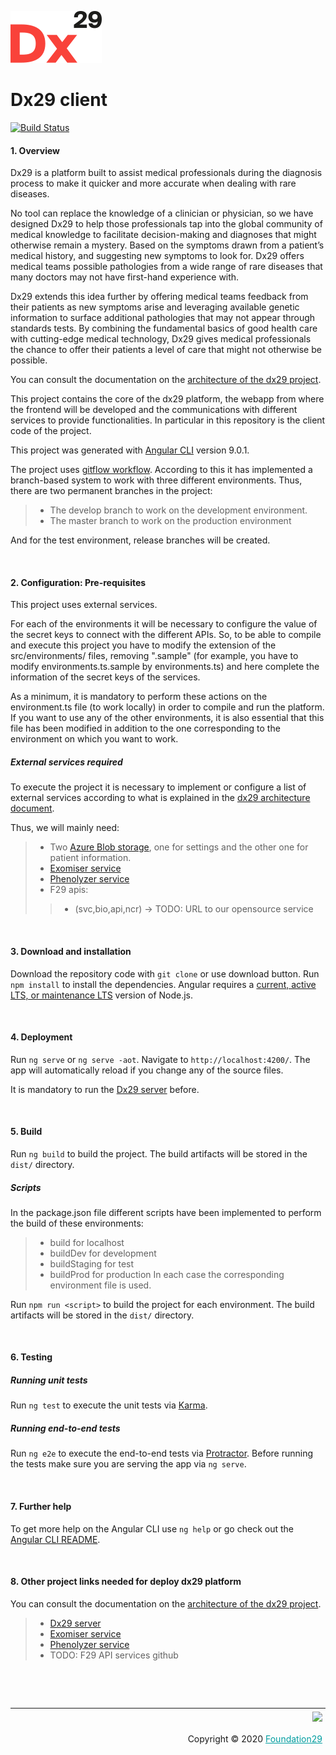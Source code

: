 
![Dx29 logo](/src/assets/img/logo-Dx29.png)

<div style="margin-bottom: 1%">
</div>

Dx29 client
===============================================================================================================================

[![Build Status](https://f29.visualstudio.com/Health29%20for%20Diagnosis/_apis/build/status/Dx29%20-%20DEV%20-%20Client%20-%20CI?branchName=develop)](https://f29.visualstudio.com/Health29%20for%20Diagnosis/_build/latest?definitionId=33&branchName=develop)

#### 1. Overview 

Dx29 is a platform built to assist medical professionals during the diagnosis process to make it quicker and more accurate when dealing with rare diseases.

No tool can replace the knowledge of a clinician or physician, so we have designed Dx29 to help those professionals tap into the global community of medical knowledge to facilitate decision-making and diagnoses that might otherwise remain a mystery. Based on the symptoms drawn from a patient’s medical history, and suggesting new symptoms to look for. Dx29 offers medical teams possible pathologies from a wide range of rare diseases that many doctors may not have first-hand experience with.

Dx29 extends this idea further by offering medical teams feedback from their patients as new symptoms arise and leveraging available genetic information to surface additional pathologies that may not appear through standards tests. By combining the fundamental basics of good health care with cutting-edge medical technology, Dx29 gives medical professionals the chance to offer their patients a level of care that might not otherwise be possible.

You can consult the documentation on the [architecture of the dx29 project](https://dx29.readthedocs.io/en/latest/).

This project contains the core of the dx29 platform, the webapp from where the frontend will be developed and the communications with different services to provide functionalities. In particular in this repository is the client code of the project.

This project was generated with [Angular CLI](https://github.com/angular/angular-cli) version 9.0.1.

The project uses [gitflow workflow](https://nvie.com/posts/a-successful-git-branching-model/). 
According to this it has implemented a branch-based system to work with three different environments. Thus, there are two permanent branches in the project:
>- The develop branch to work on the development environment.
>- The master branch to work on the production environment

And for the test environment, release branches will be created.

<p>&nbsp;</p>

#### 2. Configuration: Pre-requisites

This project uses external services.

For each of the environments it will be necessary to configure the value of the secret keys to connect with the different APIs.
So, to be able to compile and execute this project you have to modify the extension of the src/environments/ files, removing ".sample" (for example, you have to modify environments.ts.sample by environments.ts) and here complete the information of the secret keys of the services.

As a minimum, it is mandatory to perform these actions on the environment.ts file (to work locally) in order to compile and run the platform. If you want to use any of the other environments, it is also essential that this file has been modified in addition to the one corresponding to the environment on which you want to work.

##### External services required

To execute the project it is necessary to implement or configure a list of external services according to what is explained in the [dx29 architecture document](https://dx29.readthedocs.io/en/latest/).

Thus, we will mainly need:

>- Two [Azure Blob storage](https://docs.microsoft.com/en-US/azure/storage/blobs/storage-blobs-introduction), one for settings and the other one for patient information.
>- [Exomiser service](https://github.com/foundation29org/Exomiser/edit/master/README.md) 
>- [Phenolyzer service](https://github.com/foundation29org/phenolyzer)
>- F29 apis:
>>- (svc,bio,api,ncr) -> TODO: URL to our opensource service
    

<p>&nbsp;</p>

#### 3. Download and installation

Download the repository code with `git clone` or use download button.
Run `npm install` to install the dependencies.
Angular requires a [current, active LTS, or maintenance LTS](https://nodejs.org/en/about/releases/) version of Node.js.

<p>&nbsp;</p>

#### 4. Deployment

Run `ng serve` or `ng serve -aot`. Navigate to `http://localhost:4200/`. The app will automatically reload if you change any of the source files.

It is mandatory to run the [Dx29 server](https://github.com/foundation29org/Dx29_server) before. 

<p>&nbsp;</p>

#### 5. Build

Run `ng build` to build the project. The build artifacts will be stored in the `dist/` directory. 

##### Scripts

In the package.json file different scripts have been implemented to perform the build of these environments: 
>- build for localhost
>- buildDev for development
>- buildStaging for test
>- buildProd for production
In each case the corresponding environment file is used.

Run `npm run <script>` to build the project for each environment. The build artifacts will be stored in the `dist/` directory. 

<p>&nbsp;</p>

#### 6. Testing

##### Running unit tests

Run `ng test` to execute the unit tests via [Karma](https://karma-runner.github.io).

##### Running end-to-end tests

Run `ng e2e` to execute the end-to-end tests via [Protractor](http://www.protractortest.org/).
Before running the tests make sure you are serving the app via `ng serve`.

<p>&nbsp;</p>

#### 7. Further help

To get more help on the Angular CLI use `ng help` or go check out the [Angular CLI README](https://github.com/angular/angular-cli/blob/master/README.md).

<p>&nbsp;</p>

#### 8. Other project links needed for deploy dx29 platform

You can consult the documentation on the [architecture of the dx29 project](https://dx29.readthedocs.io/en/latest/).

>- [Dx29 server](https://github.com/foundation29org/Dx29_server) 
>- [Exomiser service](https://github.com/foundation29org/Exomiser/edit/master/README.md) 
>- [Phenolyzer service](https://github.com/foundation29org/phenolyzer)
>- TODO: F29 API services github

<p>&nbsp;</p>
<p>&nbsp;</p>

<div style="border-top: 1px solid;
	padding-top: 1%;
    padding-right: 1%;
    padding-bottom: 0.1%;">
	<div align="right">
		<img width="150px" src="https://github.com/foundation29org/Dx29_client/tree/develop/src/assets/img/logo-foundation-twentynine-footer.png">
	</div>
	<div align="right" style="padding-top: 0.5%">
		<p align="right">	
			Copyright © 2020
			<a style="color:#009DA0" href="https://www.foundation29.org/" target="_blank"> Foundation29</a>
		</p>
	</div>
<div>
